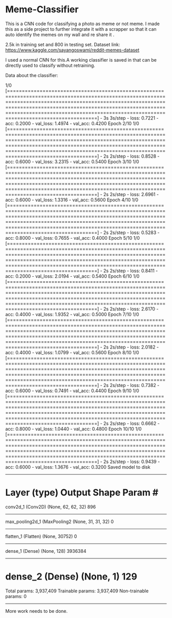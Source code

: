 # Meme-Classifier
This is a CNN code for classifying a photo as meme or not meme. I made this as a side project to further integrate it with a scrapper so that it can auto identify the memes on my wall and re share it .

2.5k in training set and 800 in testing set.
Dataset link:
https://www.kaggle.com/sayangoswami/reddit-memes-dataset

I used a normal CNN for this.A working classifier is saved in that can be directly used to classify without retraining.

Data about the classifier:


1/0 [============================================================================================================================================================================================================================================================================================================] - 3s 3s/step - loss: 0.7221 - acc: 0.2000 - val_loss: 1.4974 - val_acc: 0.4200
Epoch 2/10
1/0 [============================================================================================================================================================================================================================================================================================================] - 2s 2s/step - loss: 0.8528 - acc: 0.6000 - val_loss: 3.2315 - val_acc: 0.5400
Epoch 3/10
1/0 [============================================================================================================================================================================================================================================================================================================] - 2s 2s/step - loss: 2.6961 - acc: 0.6000 - val_loss: 1.3316 - val_acc: 0.5600
Epoch 4/10
1/0 [============================================================================================================================================================================================================================================================================================================] - 2s 2s/step - loss: 0.5283 - acc: 0.8000 - val_loss: 0.7655 - val_acc: 0.4000
Epoch 5/10
1/0 [============================================================================================================================================================================================================================================================================================================] - 2s 2s/step - loss: 0.8411 - acc: 0.2000 - val_loss: 2.0194 - val_acc: 0.5400
Epoch 6/10
1/0 [============================================================================================================================================================================================================================================================================================================] - 2s 2s/step - loss: 2.6170 - acc: 0.4000 - val_loss: 1.9352 - val_acc: 0.5000
Epoch 7/10
1/0 [============================================================================================================================================================================================================================================================================================================] - 2s 2s/step - loss: 2.0182 - acc: 0.4000 - val_loss: 1.0799 - val_acc: 0.5600
Epoch 8/10
1/0 [============================================================================================================================================================================================================================================================================================================] - 2s 2s/step - loss: 0.7382 - acc: 0.6000 - val_loss: 0.7491 - val_acc: 0.4400
Epoch 9/10
1/0 [============================================================================================================================================================================================================================================================================================================] - 2s 2s/step - loss: 0.6662 - acc: 0.8000 - val_loss: 1.0440 - val_acc: 0.4800
Epoch 10/10
1/0 [============================================================================================================================================================================================================================================================================================================] - 2s 2s/step - loss: 0.9439 - acc: 0.6000 - val_loss: 1.3676 - val_acc: 0.3200
Saved model to disk
_________________________________________________________________
Layer (type)                 Output Shape              Param #
=================================================================
conv2d_1 (Conv2D)            (None, 62, 62, 32)        896
_________________________________________________________________
max_pooling2d_1 (MaxPooling2 (None, 31, 31, 32)        0
_________________________________________________________________
flatten_1 (Flatten)          (None, 30752)             0
_________________________________________________________________
dense_1 (Dense)              (None, 128)               3936384
_________________________________________________________________
dense_2 (Dense)              (None, 1)                 129
=================================================================
Total params: 3,937,409
Trainable params: 3,937,409
Non-trainable params: 0
_________________________________________________________________


More work needs to be done.
